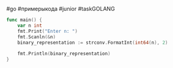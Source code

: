 
#go #примерыкода #junior #taskGOLANG 
```go
func main() {  
    var n int  
    fmt.Print("Enter n: ")  
    fmt.Scanln(&n)  
    binary_representation := strconv.FormatInt(int64(n), 2)  
  
    fmt.Println(binary_representation)  
}
```

